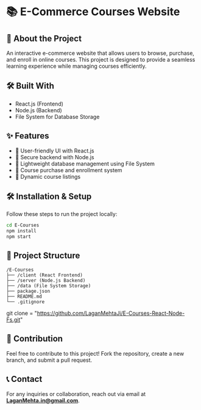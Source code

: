 # 📚 E-Commerce Courses Website

## 🚀 About the Project
An interactive e-commerce website that allows users to browse, purchase, and enroll in online courses. This project is designed to provide a seamless learning experience while managing courses efficiently.

## 🛠️ Built With
- React.js (Frontend)
- Node.js (Backend)
- File System for Database Storage

## ✨ Features
- 🔹 User-friendly UI with React.js
- 🔹 Secure backend with Node.js
- 🔹 Lightweight database management using File System
- 🔹 Course purchase and enrollment system
- 🔹 Dynamic course listings

## 🛠️ Installation & Setup
Follow these steps to run the project locally:
```sh
cd E-Courses
npm install
npm start
```

## 📂 Project Structure
```
/E-Courses
├── /client (React Frontend)
├── /server (Node.js Backend)
├── /data (File System Storage)
├── package.json
├── README.md
└── .gitignore
```
git clone = "https://github.com/LaganMehtaJi/E-Courses-React-Node-Fs.git"
## 🌟 Contribution
Feel free to contribute to this project! Fork the repository, create a new branch, and submit a pull request.

## 📞 Contact
For any inquiries or collaboration, reach out via email at **LaganMehta.in@gmail.com**.
